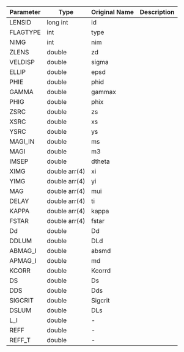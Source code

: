 
| Parameter | Type   	    | Original Name  | Description  |
|---	    |---	        |---	         |---	        |
| LENSID    | long int      |  id            |              |
| FLAGTYPE  | int           |  type          |              |
| NIMG      | int           |  nim           |              |
| ZLENS     | double        |  zd            |              |
| VELDISP   | double        |  sigma         |              |
| ELLIP     | double        |  epsd          |              |
| PHIE      | double        |  phid          |              |
| GAMMA     | double        |  gammax        |              |
| PHIG      | double        |  phix          |              |
| ZSRC      | double        |  zs            |              |
| XSRC      | double        |  xs            |              |
| YSRC      | double        |  ys            |              |
| MAGI_IN   | double        |  ms            |              |
| MAGI      | double        |  m3            |              |
| IMSEP     | double        |  dtheta        |              |
| XIMG      | double arr(4) |  xi            |              |
| YIMG      | double arr(4) |  yi            |              |
| MAG       | double arr(4) |  mui           |              |
| DELAY     | double arr(4) |  ti            |              |
| KAPPA     | double arr(4) |  kappa         |              |
| FSTAR     | double arr(4) |  fstar         |              |
| Dd        | double        |  Dd            |              |
| DDLUM     | double        |  DLd           |              |
| ABMAG_I   | double        |  absmd         |              |
| APMAG_I   | double        |  md            |              |
| KCORR     | double        |  Kcorrd        |              |
| DS        | double        |  Ds            |              |
| DDS       | double        |  Dds           |              |
| SIGCRIT   | double        |  Sigcrit       |              |
| DSLUM     | double        |  DLs           |              |
| L_I       | double        |  -             |              |
| REFF      | double        |  -             |              |
| REFF_T    | double        |  -             |              |
